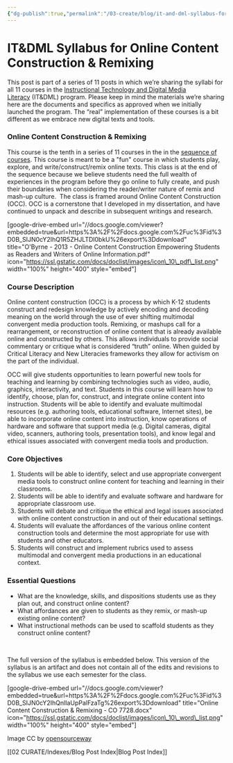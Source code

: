 ```yaml
---
{"dg-publish":true,"permalink":"/03-create/blog/it-and-dml-syllabus-for-online-content-construction-and-remixing/","title":"IT&DML Syllabus for Online Content Construction & Remixing","tags":["itdml","online-content-construction"]}
---
```


# IT&DML Syllabus for Online Content Construction & Remixing

This post is part of a series of 11 posts in which we’re sharing the syllabi for all 11 courses in the [Instructional Technology and Digital Media Literacy](http://www.newhaven.edu/4486/academic-programs/graduate-programs/instructional-technologies/) (IT&DML) program. Please keep in mind the materials we’re sharing here are the documents and specifics as approved when we initially launched the program. The “real” implementation of these courses is a bit different as we embrace new digital texts and tools.

### Online Content Construction & Remixing

This course is the tenth in a series of 11 courses in the in the [sequence of courses](http://wiobyrne.com/course-sequence-for-the-instructional-technology-digital-media-literacy-program/). This course is meant to be a "fun" course in which students play, explore, and write/construct/remix online texts. This class is at the end of the sequence because we believe students need the full wealth of experiences in the program before they go online to fully create, and push their boundaries when considering the reader/writer nature of remix and mash-up culture.  The class is framed around Online Content Construction (OCC). OCC is a cornerstone that I developed in my dissertation, and have continued to unpack and describe in subsequent writings and research.

\[google-drive-embed url="//docs.google.com/viewer?embedded=true&url=https%3A%2F%2Fdocs.google.com%2Fuc%3Fid%3D0B\_SIJN0cY2IhQ1R5ZHJLTDl0bkU%26export%3Ddownload" title="O'Byrne - 2013 - Online Content Construction Empowering Students as Readers and Writers of Online Information.pdf" icon="https://ssl.gstatic.com/docs/doclist/images/icon\_10\_pdf\_list.png" width="100%" height="400" style="embed"\]

### Course Description

Online content construction (OCC) is a process by which K-12 students construct and redesign knowledge by actively encoding and decoding meaning on the world through the use of ever shifting multimodal convergent media production tools. Remixing, or mashups call for a rearrangement, or reconstruction of online content that is already available online and constructed by others. This allows individuals to provide social commentary or critique what is considered “truth” online. When guided by Critical Literacy and New Literacies frameworks they allow for activism on the part of the individual.

OCC will give students opportunities to learn powerful new tools for teaching and learning by combining technologies such as video, audio, graphics, interactivity, and text. Students in this course will learn how to identify, choose, plan for, construct, and integrate online content into instruction. Students will be able to identify and evaluate multimodal resources (e.g. authoring tools, educational software, Internet sites), be able to incorporate online content into instruction, know operations of hardware and software that support media (e.g. Digital cameras, digital video, scanners, authoring tools, presentation tools), and know legal and ethical issues associated with convergent media tools and production.

### Core Objectives

1. Students will be able to identify, select and use appropriate convergent media tools to construct online content for teaching and learning in their classrooms.
2. Students will be able to identify and evaluate software and hardware for appropriate classroom use.
3. Students will debate and critique the ethical and legal issues associated with online content construction in and out of their educational settings.
4. Students will evaluate the affordances of the various online content construction tools and determine the most appropriate for use with students and other educators.
5. Students will construct and implement rubrics used to assess multimodal and convergent media productions in an educational context.

### Essential Questions

- What are the knowledge, skills, and dispositions students use as they plan out, and construct online content?
- What affordances are given to students as they remix, or mash-up existing online content?
- What instructional methods can be used to scaffold students as they construct online content?

 

The full version of the syllabus is embedded below. This version of the syllabus is an artifact and does not contain all of the edits and revisions to the syllabus we use each semester for the class.

\[google-drive-embed url="//docs.google.com/viewer?embedded=true&url=https%3A%2F%2Fdocs.google.com%2Fuc%3Fid%3D0B\_SIJN0cY2IhQnlIaUpPalFzaTg%26export%3Ddownload" title="Online Content Construction & Remixing - CO 7728.docx" icon="https://ssl.gstatic.com/docs/doclist/images/icon\_10\_word\_list.png" width="100%" height="400" style="embed"\]

Image CC by [opensourceway](https://www.flickr.com/photos/opensourceway/4581225583/in/set-72157628737045569)

[[02 CURATE/Indexes/Blog Post Index\|Blog Post Index]]